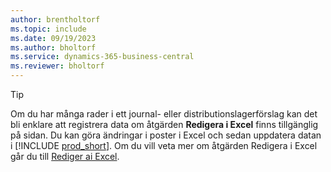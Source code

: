 ```yaml
---
author: brentholtorf
ms.topic: include
ms.date: 09/19/2023
ms.author: bholtorf
ms.service: dynamics-365-business-central
ms.reviewer: bholtorf
---
```


> [!TIP]
> Om du har många rader i ett journal- eller distributionslagerförslag kan det bli enklare att registrera data om åtgärden **Redigera i Excel** finns tillgänglig på sidan. Du kan göra ändringar i poster i Excel och sedan uppdatera datan i [!INCLUDE [prod_short](prod_short.md)]. Om du vill veta mer om åtgärden Redigera i Excel går du till [Rediger ai Excel](../across-work-with-excel.md#edit-in-excel). 